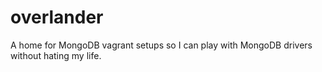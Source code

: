 # overlander

A home for MongoDB vagrant setups so I can play with MongoDB drivers without hating my life.
